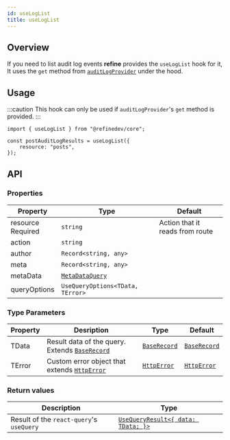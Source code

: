 ```yaml
---
id: useLogList
title: useLogList
---
```


## Overview

If you need to list audit log events **refine** provides the `useLogList` hook for it, It uses the `get` method from [`auditLogProvider`](/api-reference/core/providers/audit-log-provider.md#get) under the hood.

## Usage

:::caution
This hook can only be used if `auditLogProvider`'s `get` method is provided.
:::

```tsx
import { useLogList } from "@refinedev/core";

const postAuditLogResults = useLogList({
    resource: "posts",
});
```

## API

### Properties

| Property                                                                                            | Type                                                 | Default                         |
| --------------------------------------------------------------------------------------------------- | ---------------------------------------------------- | ------------------------------- |
| <div className="required-block"><div>resource</div> <div className=" required">Required</div></div> | `string`                                             | Action that it reads from route |
| action                                                                                              | `string`                                             |                                 |
| author                                                                                              | `Record<string, any>`                                |                                 |
| meta                                                                                                | `Record<string, any>`                                |                                 |
| metaData                                                                                            | [`MetaDataQuery`](/api-reference/core/interfaces.md#metadataquery) |                                 |
| queryOptions                                                                                        | `UseQueryOptions<TData, TError>`                     |                                 |

### Type Parameters

| Property | Desription                                                                       | Type                                           | Default                                        |
| -------- | -------------------------------------------------------------------------------- | ---------------------------------------------- | ---------------------------------------------- |
| TData    | Result data of the query. Extends [`BaseRecord`](/api-reference/core/interfaces.md#baserecord) | [`BaseRecord`](/api-reference/core/interfaces.md#baserecord) | [`BaseRecord`](/api-reference/core/interfaces.md#baserecord) |
| TError   | Custom error object that extends [`HttpError`](/api-reference/core/interfaces.md#httperror)    | [`HttpError`](/api-reference/core/interfaces.md#httperror)   | [`HttpError`](/api-reference/core/interfaces.md#httperror)   |

### Return values

| Description                              | Type                                                                                      |
| ---------------------------------------- | ----------------------------------------------------------------------------------------- |
| Result of the `react-query`'s `useQuery` | [`UseQueryResult<{ data: TData; }>`](https://react-query.tanstack.com/reference/useQuery) |
